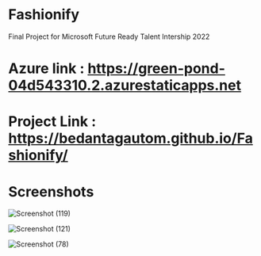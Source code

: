 # Fashionify
Final Project for Microsoft Future Ready Talent Intership 2022
# Azure link : https://green-pond-04d543310.2.azurestaticapps.net

# Project Link : https://bedantagautom.github.io/Fashionify/

# Screenshots

![Screenshot (119)](https://user-images.githubusercontent.com/85272308/212954798-6c2ebd2a-2204-4257-a6d5-4761dabeced3.png)





![Screenshot (121)](https://user-images.githubusercontent.com/85272308/212954838-988c7ae3-ef78-4d58-be63-4835f735ff92.png)





![Screenshot (78)](https://user-images.githubusercontent.com/85272308/212954969-1f270ddf-b1df-4a4b-b092-583e3bed2063.png)





